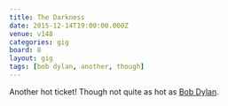 ```yaml
---
title: The Darkness
date: 2015-12-14T19:00:00.000Z
venue: v148
categories: gig
board: 8
layout: gig
tags: [bob dylan, another, though]
---
```

Another hot ticket! Though not quite as hot as <a href="/wiki/bob+dylan">Bob Dylan</a>.